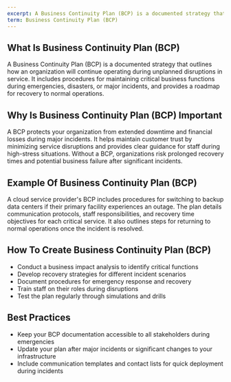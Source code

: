 ```yaml
---
excerpt: A Business Continuity Plan (BCP) is a documented strategy that outlines how an organization will continue operating during unplanned disruptions in service.
term: Business Continuity Plan (BCP)
---
```

## What Is Business Continuity Plan (BCP)

A Business Continuity Plan (BCP) is a documented strategy that outlines how an organization will continue operating during unplanned disruptions in service. It includes procedures for maintaining critical business functions during emergencies, disasters, or major incidents, and provides a roadmap for recovery to normal operations.

## Why Is Business Continuity Plan (BCP) Important

A BCP protects your organization from extended downtime and financial losses during major incidents. It helps maintain customer trust by minimizing service disruptions and provides clear guidance for staff during high-stress situations. Without a BCP, organizations risk prolonged recovery times and potential business failure after significant incidents.

## Example Of Business Continuity Plan (BCP)

A cloud service provider's BCP includes procedures for switching to backup data centers if their primary facility experiences an outage. The plan details communication protocols, staff responsibilities, and recovery time objectives for each critical service. It also outlines steps for returning to normal operations once the incident is resolved.

## How To Create Business Continuity Plan (BCP)

- Conduct a business impact analysis to identify critical functions
- Develop recovery strategies for different incident scenarios
- Document procedures for emergency response and recovery
- Train staff on their roles during disruptions
- Test the plan regularly through simulations and drills

## Best Practices

- Keep your BCP documentation accessible to all stakeholders during emergencies
- Update your plan after major incidents or significant changes to your infrastructure
- Include communication templates and contact lists for quick deployment during incidents
